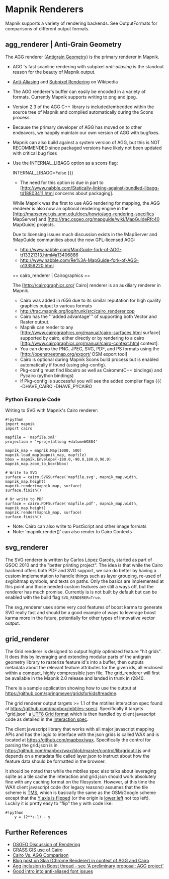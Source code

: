 <!-- Name: MapnikRenderers -->
<!-- Version: 23 -->
<!-- Last-Modified: 2011/05/16 11:21:27 -->
<!-- Author: springmeyer -->

# Mapnik Renderers

Mapnik supports a variety of rendering backends. See OutputFormats for comparisons of different output formats.

## agg_renderer | Anti-Grain Geometry

The AGG renderer ([Antigrain Geometry](http://antigrain.com)) is the primary renderer in Mapnik.
 * AGG 's fast scanline rendering with subpixel *anti-aliasing* is the standout reason for the beauty of Mapnik output.
  * [Anti-Aliasing](http://en.wikipedia.org/wiki/Antialiasing) and [Subpixel Rendering](http://en.wikipedia.org/wiki/Subpixel_rendering) on Wikipedia 
 * The AGG renderer's buffer can easily be encoded in a variety of formats. Currently Mapnik supports writing to png and jpeg.
 * Version 2.3 of the AGG C++ library is included/embedded within the source tree of Mapnik and compiled automatically during the Scons process.
 * Because the primary developer of AGG has moved on to other endeavors, we happily maintain our own version of AGG with bugfixes.
 * Mapnik can also build against a system version of AGG, but this is NOT RECOMMENDED since packaged versions have likely not been updated with critical bug fixes
 * Use the INTERNAL_LIBAGG option as a scons flag:
 
     INTERNAL_LIBAGG=False
     }}}
      * The need for this option is due in part to [http://www.nabble.com/Statically-linking-against-bundled-libagg-td18803411.html concerns about packaging].
    
    While Mapnik was the first to use AGG rendering for mapping, the AGG renderer is also now an optional rendering engine in the [http://mapserver.gis.umn.edu/docs/howto/agg-rendering-specifics MapServer] and [http://trac.osgeo.org/mapguide/wiki/MapGuideRfc40 MapGuide] projects.
    
    Due to licensing issues much discussion exists in the !MapServer and !MapGuide communities about the now GPL-licensed AGG:
     * http://www.nabble.com/MapGuide-fork-of-AGG-tt13321313.html#a13406886
     * http://www.nabble.com/Re%3A-MapGuide-fork-of-AGG-p13359220.html
    
    
    == cairo_renderer | Cairographics ==
    
    The [http://cairographics.org/ Cairo] renderer is an auxiliary renderer in Mapnik.
     * Cairo was added in r656 due to its similar reputation for high quality graphics output to various formats
      * http://trac.mapnik.org/log/trunk/src/cairo_renderer.cpp
     * Cairo has the '''added advantage''' of supporting both Vector and Raster output.
     * Mapnik can render to any [http://www.cairographics.org/manual/cairo-surfaces.html surface] supported by cairo, either directly or by rendering to a cairo [http://www.cairographics.org/manual/cairo-context.html context].
      * You can demo the PNG, JPEG, SVG, PDF, and PS formats using the [http://openstreetmap.org/export/ OSM export tool]
     * Cairo is optional during Mapnik Scons build process but is enabled automatically if found (using pkg-config).
      * Pkg-config must find libcairo as well as Cairomm(C++ bindings) and Pycairo (python bindings)
      * If Pkg-config is successful you will see the added compiler flags
    {{{
    -DHAVE_CAIRO -DHAVE_PYCAIRO


### Python Example Code

Writing to SVG with Mapnik's Cairo renderer:


    #!python
    import mapnik
    import cairo
    
    mapfile = 'mapfile.xml'
    projection = '+proj=latlong +datum=WGS84'
    
    mapnik_map = mapnik.Map(1000, 500)
    mapnik.load_map(mapnik_map, mapfile)
    bbox = mapnik.Envelope(-180.0,-90.0,180.0,90.0)
    mapnik_map.zoom_to_box(bbox)
    
    # Write to SVG
    surface = cairo.SVGSurface('mapfile.svg', mapnik_map.width, mapnik_map.height)
    mapnik.render(mapnik_map, surface)
    surface.finish()
    
    # Or write to PDF
    surface = cairo.PDFSurface('mapfile.pdf', mapnik_map.width, mapnik_map.height)
    mapnik.render(mapnik_map, surface)
    surface.finish()
    

 * Note: Cairo can also write to PostScript and other image formats
 * Note: 'mapnik.render()' can also render to Cairo Contexts


## svg_renderer
The SVG renderer is written by Carlos López Garcés, started as part of GSOC 2010 and the "better printing project". The idea is that while the Cairo backend offers both PDF and SVG support, we can do better by having a custom implementation to handle things such as layer grouping, re-used of svg/bitmap symbols, and texts on paths. Only the basics are implemented at this point and those needed custom features are still a ways off, but the renderer has much promise. Currently is is not built by default but can be enabled with the build flag `SVG_RENDERER=True`.

The svg_renderer uses some very cool features of boost karma to generate SVG really fast and should be a good example of ways to leverage boost karma more in the future, potentially for other types of innovative vector output.

## grid_renderer
The Grid renderer is designed to output highly optimized feature "hit grids". It does this by leveraging and extending modular parts of the antigrain geometry library to rasterize feature id's into a buffer, then outputs metadata about the relevant feature attributes for the given ids, all enclosed within a compact, highly compressible json file. The grid_renderer will first be available in the Mapnik 2.0 release and landed in trunk in r2840.

There is a sample application showing how to use the output at https://github.com/springmeyer/gridsforkids#readme.

The grid renderer output targets >= 1.1 of the mbtiles interaction spec found at https://github.com/mapbox/mbtiles-spec/. Specifically it targets "grid.json" a  [UTF8 Grid format](https://github.com/mapbox/mbtiles-spec/blob/master/1.1/utfgrid.md) which is then handled by client javascript code as detailed in the [Interaction spec](https://github.com/mapbox/mbtiles-spec/blob/master/1.1/interaction.md).

The client javascript library that works with all major javascript mapping APIs and has the logic to interface with the json grids is called WAX and is located at https://github.com/mapbox/wax. Specifically the control for parsing the grid.json is in https://github.com/mapbox/wax/blob/master/control/lib/gridutil.js and depends on a metadata file called layer.json to instruct about how the feature data should be formatted in the browser.

It should be noted that while the mbtiles spec also talks about leveraging sqlite as a tile cache the interaction and grid.json should work absolutely fine with any caching format on the filesystem. However, at this time the WAX client javascript code (for legacy reasons) assumes that the tile scheme is [TMS](http://wiki.osgeo.org/wiki/Tile_Map_Service_Specification), which is basically the same as the OSM/Google scheme except that the [Y axis is flipped](http://lists.osgeo.org/pipermail/tiling/2010-September/000015.html) (or the origin is [lower left](http://wiki.osgeo.org/wiki/File:Tms.png) not top left). Luckily it is pretty easy to "flip" the y with code like:


    #!python
        y = (2**z-1) - y



## Further References

 * [OSGEO Discussion of Rendering](http://wiki.osgeo.org/wiki/OSGeo_Cartographic_Library)
 * [GRASS GIS use of Cairo](http://trac.osgeo.org/grass/browser/grass/trunk/lib/cairodriver)
 * [Cairo Vs. AGG Comparison](http://goodythoughts.blogspot.com/2008/03/why-cairo-vs-agg.html)
 * [Blog post on Skia (Chrome Renderer) in context of AGG and Cairo](http://www.gnashdev.org/?q=node/57)
 * [Agg inclusion in Boost thread - see 'A preliminary proposal: AGG project'](http://lists.boost.org/Archives/boost/2002/05/index.php)
 * [Good intro into anti-aliased font issues](http://www.joelonsoftware.com/items/2007/06/12.html)

